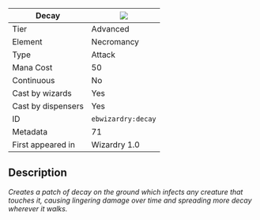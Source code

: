 | Decay |![](https://github.com/Electroblob77/Wizardry/blob/1.12.2/src/main/resources/assets/ebwizardry/textures/spells/ebwizardry:decay.png)|
|---|---|
| Tier | Advanced |
| Element | Necromancy |
| Type | Attack |
| Mana Cost | 50 |
| Continuous | No |
| Cast by wizards | Yes |
| Cast by dispensers | Yes |
| ID | `ebwizardry:decay` |
| Metadata | 71 |
| First appeared in | Wizardry 1.0 |
## Description
_Creates a patch of decay on the ground which infects any creature that touches it, causing lingering damage over time and spreading more decay wherever it walks._